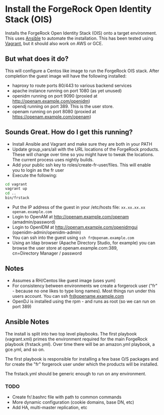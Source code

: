 # Install the ForgeRock Open Identity Stack (OIS)


Installs the ForgeRock Open Identity Stack (OIS) onto a target environment.
This uses [Ansible](https://github.com/ansible/ansible) to automate the installation. This has been
tested using [Vagrant](http://www.vagrantup.com/), but it should also work on AWS or GCE. 


## But what does it do?

This will configure a Centos like image to run the ForgeRock OIS stack. After completion the guest image 
will have the following installed:

* haproxy to route ports 80/443 to various backend services
* apache instance running on port 1080 (as yet unused)
* openidm running on port 9090 (proxied at  http://openam.example.com/openidm)
* opendj running on port 389. This is the user store. 
* openam running on port 8080 (proxied at https://openam.example.com/openam)



## Sounds Great. How do I get this running?

* Install Ansible and Vagrant and make sure they are both in your PATH
* Update group_vars/all with the URL locations of the ForgeRock products. These will change over time
 so you might have to tweak the locations. The current process uses nightly builds.
* Add your public ssh key to roles/create-fr-user/files. This will enable you to login as the fr user
* Execute the following:

```sh
cd vagrant
vagrant up
cd ..
bin/frstack
```

* Put the IP address of the guest in your /etc/hosts file:
`xx.xx.xx.xx openam.example.com`
* Login to OpenAM at http://openam.example.com/openam  (amadmin/password)
* Login to OpenIDM at http://openam.example.com/openidmgui  (openidm-admin/openidm-admin)
* You can ssh into the guest using `ssh fr@openam.example.com`
* Using an ldap browser (Apache Directory Studio, for example) you can browse the user store at openam.example.com:389,   
  cn=Directory Manager / password


## Notes

* Assumes a RH/Centos like guest image (uses yum)
* For consistency between environments we create a forgerock user ("fr" - because no one likes to type 
long names). Most things run under this users account. You can ssh fr@opename.example.com
* OpenDJ is installed using the rpm - and runs as root (so we can run on port 389)

## Ansible Notes

The install is split into two top level playbooks. The first playbook (vagrant.xml) primes the environment required 
for the main ForgeRock playbook (frstack.yml). Over time there will be an amazon.yml playbook, a gce.yml, and so on.

The first playbook is responsible for installing a few base O/S packages and for create the "fr" forgerock user under
which the products will be installed. 

The frstack.yml should be generic enough to run on any environment.  


### TODO

* Create fr/.bashrc file with path to common commands
* More dynamic configuration (cookie domains, base DN, etc)
* Add HA, multi-master replication, etc


